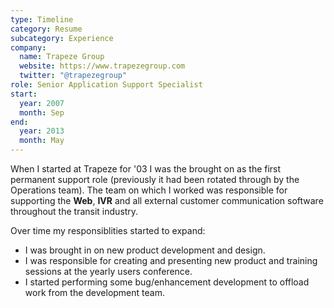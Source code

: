 ```yaml
---
type: Timeline
category: Resume
subcategory: Experience
company:
  name: Trapeze Group
  website: https://www.trapezegroup.com
  twitter: "@trapezegroup"
role: Senior Application Support Specialist
start:
  year: 2007
  month: Sep
end:
  year: 2013
  month: May
---
```


When I started at Trapeze for '03 I was the brought on as the first permanent support role (previously it had been rotated through by the Operations team). The team on which I worked was responsible for supporting the **Web**, **IVR** and all external customer communication software throughout the transit industry.

Over time my responsiblities started to expand:

- I was brought in on new product development and design.
- I was responsible for creating and presenting new product and training sessions at the yearly users conference.
- I started performing some bug/enhancement development to offload work from the development team.
